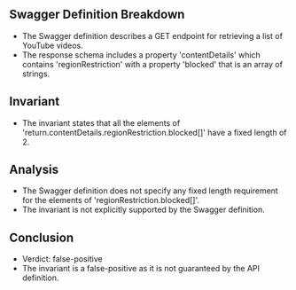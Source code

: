## Swagger Definition Breakdown
- The Swagger definition describes a GET endpoint for retrieving a list of YouTube videos.
- The response schema includes a property 'contentDetails' which contains 'regionRestriction' with a property 'blocked' that is an array of strings.

## Invariant
- The invariant states that all the elements of 'return.contentDetails.regionRestriction.blocked[]' have a fixed length of 2.

## Analysis
- The Swagger definition does not specify any fixed length requirement for the elements of 'regionRestriction.blocked[]'.
- The invariant is not explicitly supported by the Swagger definition.

## Conclusion
- Verdict: false-positive
- The invariant is a false-positive as it is not guaranteed by the API definition.

